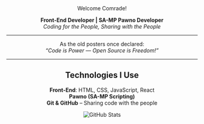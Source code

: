 <div align="center">
Welcome Comrade!

**Front-End Developer | SA-MP Pawno Developer**  
_Coding for the People, Sharing with the People_

---
As the old posters once declared:  
*“Code is Power — Open Source is Freedom!”*

---

##  Technologies I Use
  **Front-End**: HTML, CSS, JavaScript, React  
  **Pawno (SA-MP Scripting)**  
  **Git & GitHub** – Sharing code with the people  


![GitHub Stats](https://github-readme-stats.vercel.app/api?username=atskureli1&show_icons=true&theme=radical)

</div>
